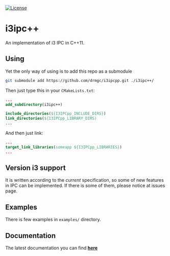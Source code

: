 [![License](http://img.shields.io/:license-mit-blue.svg)](http://doge.mit-license.org)

i3ipc++
=======
An implementation of i3 IPC in C++11.

## Using
Yet the only way of using is to add this repo as a submodule

```bash
git submodule add https://github.com/drmgc/i3ipcpp.git ./i3ipc++/
```

Then just type this in your `CMakeLists.txt`:

```cmake
...
add_subdirectory(i3ipc++)

include_directories(${I3IPCpp_INCLUDE_DIRS})
link_directories(${I3IPCpp_LIBRARY_DIRS)
...
```

And then just link:

```cmake
...
target_link_libraries(someapp ${I3IPCpp_LIBRARIES})
...
```

## Version i3 support
It is written according to the *current* specification, so some of new features in IPC can be implemented. If there is some of them, please notice at issues page.

## Examples
There is few examples in `examples/` directory.

## Documentation
The latest documentation you can find [**here**](http://drmgc.github.io/docs/api-ref/i3ipc++/latest/)
